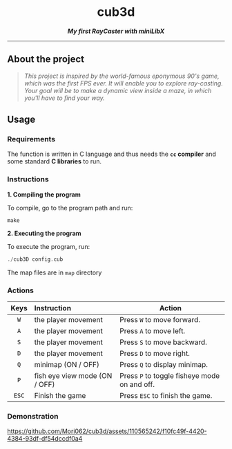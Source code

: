 <h1 align="center">
	cub3d
</h1>

<p align="center">
	<b><i>My first RayCaster with miniLibX</i></b><br>
</p>

---

## About the project

> _This project is inspired by the world-famous eponymous 90's game, which was the first FPS ever.
It will enable you to explore ray-casting. 
Your goal will be to make a dynamic view inside a maze, in which you'll have to find your way._


## Usage

### Requirements

The function is written in C language and thus needs the **`cc` compiler** and some standard **C libraries** to run.

### Instructions

**1. Compiling the program**

To compile, go to the program path and run:

```shell
make
```

**2. Executing the program**

To execute the program, run:

```C
./cub3D config.cub
```

The map files are in `map` directory


### Actions

| Keys   | Instruction                         | Action                                                 |
| :----: | :---------------------------------- | ------------------------------------------------------ |
| `W`    | the player movement                 | Press `W` to move forward.                             |
| `A`    | the player movement                 | Press `A` to move left.                                |
| `S`    | the player movement                 | Press `S` to move backward.                            |
| `D`    | the player movement                 | Press `D` to move right.                               |
| `Q`    | minimap (ON / OFF)                  | Press `Q` to display minimap.                          |
| `P`    | fish eye view mode (ON / OFF)       | Press `P` to toggle fisheye mode on and off.           |
| `ESC`  | Finish the game                     | Press `ESC` to finish the game.                        |

### Demonstration


https://github.com/Mori062/cub3d/assets/110565242/f10fc49f-4420-4384-93df-df54dccdf0a4


   

